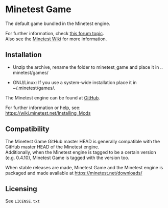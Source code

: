 # Minetest Game

The default game bundled in the Minetest engine.  

For further information, check [this forum topic](https://forum.minetest.net/viewtopic.php?f=15&t=9724).   
Also see the [Minetest Wiki](https://wiki.minetest.net/Subgames/Minetest_Game) for more information.

## Installation

- Unzip the archive, rename the folder to minetest_game and
place it in .. minetest/games/

- GNU/Linux: If you use a system-wide installation place
    it in ~/.minetest/games/.

The Minetest engine can be found at
	[GitHub](https://github.com/minetest/minetest).

For further information or help, see:  
https://wiki.minetest.net/Installing_Mods

## Compatibility

The Minetest Game GitHub master HEAD is generally compatible with the GitHub
master HEAD of the Minetest engine.  
Additionally, when the Minetest engine is tagged to be a certain version (e.g.
0.4.10), Minetest Game is tagged with the version too.

When stable releases are made, Minetest Game and the Minetest engine is packaged and made available at
	https://minetest.net/downloads/

## Licensing

See `LICENSE.txt`
